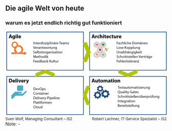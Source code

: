 ## <i class="fa fa-globe" aria-hidden="true"></i> Die agile Welt von heute
### warum es jetzt endlich richtig gut funktioniert
<img width="550px" height src="/media/agile-components.png" style="border:none; background: none; box-shadow: none" />
<div style="text-align: left; float: left; width: 50%">
  <small>Sven Wolf, Managing Consultant – iS2</small>
</div>
<div style="text-align: right; float: right; width: 50%">
  <small>Robert Lachner, IT-Service Spezialist – iS2</small>
</div>
Note:
-
